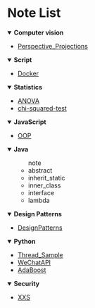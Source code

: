 <h1>Note List</h1>


<details open>
  <summary><b>Computer vision</b></summary>
  <ul>
    <li><a href="https://github.com/dryadd44651/Note/tree/master/Computer_vision/Perspective_Projections">Perspective_Projections</a>
  </ul>
</details>
<details open>
  <summary><b>Script</b></summary>
  <ul>
    <li><a href="https://github.com/dryadd44651/Note/blob/master/Docker">Docker</a>
  </ul>
</details>
<details open>
  <summary><b>Statistics</b></summary>
  <ul>
    <li><a href="https://github.com/dryadd44651/Note/tree/master/Statistics/ANOVA">ANOVA</a>
    <li><a href="https://github.com/dryadd44651/Note/tree/master/Statistics/chi-squared-test">chi-squared-test</a>
    
  </ul>
</details>
<details open>
  <summary><b>JavaScript</b></summary>
  <ul>
    <li><a href="https://github.com/dryadd44651/Note/blob/master/JavaScript/JS_OOP.pdf">OOP</a>
  </ul>
</details>
<details open>
  <summary><b>Java</b></summary>
  <ul>
    <ul>note
      <li>abstract
      <li>inherit_static
      <li>inner_class
      <li>interface
      <li>lambda
  </ul>
</details>
<details open>
  <summary><b>Design Patterns</b></summary>
  <ul>
    <li><a href="https://github.com/dryadd44651/Note/tree/master/DesignPatterns">DesignPatterns</a>
  </ul>
</details>
<details open>
  <summary><b>Python</b></summary>
  <ul>
    <li><a href="https://github.com/dryadd44651/Note/tree/master/Python/Thread_Sample">Thread_Sample</a>
    <li><a href="https://github.com/dryadd44651/Note/tree/master/Python/WeChatAPI">WeChatAPI</a>
    <li><a href="https://github.com/dryadd44651/PythonAda">AdaBoost</a>
      
  </ul>
</details>
<details open>
  <summary><b>Security</b></summary>
  <ul>
    <li><a href="https://github.com/dryadd44651/Note/blob/master/Security/xxs.md">XXS</a>
  </ul>
</details>


